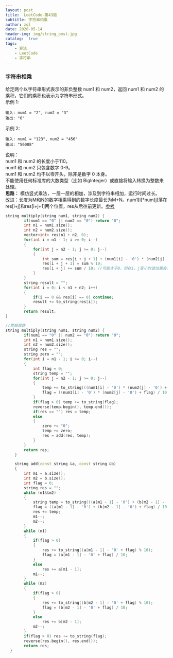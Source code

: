 ```yaml
---
layout: post
title:  LeetCode-第43题
subtitle: 字符串相乘
author: zql
date: 2020-05-14
header-img: img/string_post.jpg
catalog:  true
tags:
    - 算法
    - LeetCode
    - 字符串
---
```

### 字符串相乘  
给定两个以字符串形式表示的非负整数 num1 和 num2，返回 num1 和 num2 的乘积，它们的乘积也表示为字符串形式。  
示例 1:  
```
输入: num1 = "2", num2 = "3"
输出: "6"
```
示例 2:  
```
输入: num1 = "123", num2 = "456"
输出: "56088"
```
说明：  
num1 和 num2 的长度小于110。  
num1 和 num2 只包含数字 0-9。  
num1 和 num2 均不以零开头，除非是数字 0 本身。  
不能使用任何标准库的大数类型（比如 BigInteger）或直接将输入转换为整数来处理。  
**思路：**
模仿竖式乘法，一层一层的相加，涉及到字符串相加，运行时间过长。  
改进：长度为M和N的数字相乘得到的数字长度最长为M+N。num1[i]*num[j]落在res[i+j]和res[i+j+1]两个位置，res从后往前更新。[参考](https://leetcode-cn.com/problems/multiply-strings/solution/you-hua-ban-shu-shi-da-bai-994-by-breezean/)  
```c++
string multiply(string num1, string num2) {
        if(num1 == "0" || num2 == "0") return "0";
        int n1 = num1.size();
        int n2 = num2.size();
        vector<int> res(n1 + n2, 0);
        for(int i = n1 - 1; i >= 0; i--)
        {
            for(int j = n2 - 1; j >= 0; j--)
            {
                int sum = res[i + j + 1] + (num1[i] - '0') * (num2[j] - '0');
                res[i + j + 1] = sum % 10;
                res[i + j] += sum / 10; //可能大于0，但在i，j变小时该位置会进行上一句的求余
            }
        }
        string result = "";
        for(int i = 0; i < n1 + n2; i++)
        {
            if(i == 0 && res[i] == 0) continue;
            result += to_string(res[i]);
        }
        return result;
}

//常规思路
string multiply(string num1, string num2) {
        if(num1 == "0" || num2 == "0") return "0";
        int n1 = num1.size();
        int n2 = num2.size();
        string res = "";
        string zero = "";
        for(int i = n1 - 1; i >= 0; i--)
        {
            int flag = 0;
            string temp = "";
            for(int j = n2 - 1; j >= 0; j--)
            {
                temp += to_string(((num1[i] - '0') * (num2[j] - '0') + flag) % 10);
                flag = ((num1[i] - '0') * (num2[j] - '0') + flag) / 10;
            }
            if(flag > 0) temp += to_string(flag);
            reverse(temp.begin(), temp.end());
            if(res == "") res = temp;
            else
            {
                zero += "0";
                temp += zero;
                res = add(res, temp);
            }
        }
        return res;
    }

    string add(const string &a, const string &b)
    {
	    int m1 = a.size();
	    int m2 = b.size();
	    int flag = 0;
	    string res = "";
	    while (m1&&m2)
	    {
		    string temp = to_string(((a[m1 - 1] - '0') + (b[m2 - 1] - '0') + flag) % 10);
		    flag = ((a[m1 - 1] - '0') + (b[m2 - 1] - '0') + flag) / 10;
		    res += temp;
		    m1--;
		    m2--;
	    }
	    while (m1)
	    {
            if(flag > 0)
            {
                res += to_string((a[m1 - 1] - '0' + flag) % 10);
                flag = (a[m1 - 1] - '0' + flag) / 10;
            }
            else
		        res += a[m1 - 1];
		    m1--;
	    }
	    while (m2)
	    {
            if(flag > 0)
            {
                res += to_string((b[m2 - 1] - '0' + flag) % 10);
                flag = (b[m2 - 1] - '0' + flag) / 10;
            }
            else
		        res += b[m2 - 1];
		    m2--;
    	}
        if(flag > 0) res += to_string(flag);
	    reverse(res.begin(), res.end());
	    return res;
  }
```
